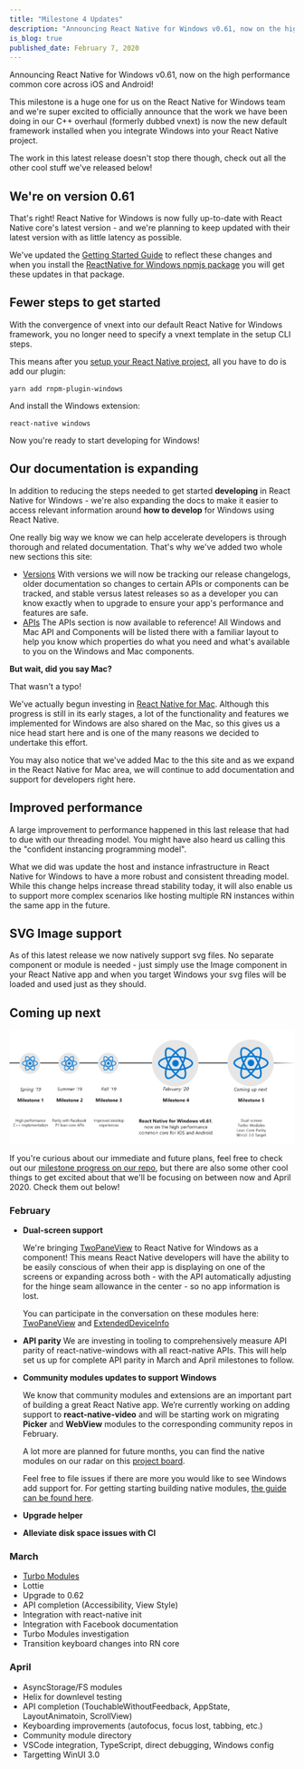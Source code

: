 ```yaml
---
title: "Milestone 4 Updates"
description: "Announcing React Native for Windows v0.61, now on the high performance common core across iOS and Android"
is_blog: true
published_date: February 7, 2020
---
```


Announcing React Native for Windows v0.61, now on the high performance common core across iOS and Android!

<!--truncate-->

This milestone is a huge one for us on the React Native for Windows team and we're super excited to officially announce that the work we have been doing in our C++ overhaul (formerly dubbed vnext) is now the new default framework installed when you integrate Windows into your React Native project.

The work in this latest release doesn't stop there though, check out all the other cool stuff we've released below!

## We're on version 0.61

That's right! React Native for Windows is now fully up-to-date with React Native core's latest version - and we're planning to keep updated with their latest version with as little latency as possible.

We've updated the [Getting Started Guide](https://microsoft.github.io/react-native-windows/docs/getting-started) to reflect these changes and when you install the [ReactNative for Windows npmjs package](https://www.npmjs.com/package/react-native-windows) you will get these updates in that package.

## Fewer steps to get started

With the convergence of vnext into our default React Native for Windows framework, you no longer need to specify a vnext template in the setup CLI steps.

This means after you [setup your React Native project](https://microsoft.github.io/react-native-windows/docs/getting-started), all you have to do is add our plugin:

```
yarn add rnpm-plugin-windows
```

And install the Windows extension:

```
react-native windows
```

Now you're ready to start developing for Windows!

## Our documentation is expanding

In addition to reducing the steps needed to get started **developing** in React Native for Windows - we're also expanding the docs to make it easier to access relevant information around **how to develop** for Windows using React Native.

One really big way we know we can help accelerate developers is through thorough and related documentation. That's why we've added two whole new sections this site:

- [Versions](https://microsoft.github.io/react-native-windows/versions)
  With versions we will now be tracking our release changelogs, older documentation so changes to certain APIs or components can be tracked, and stable versus latest releases so as a developer you can know exactly when to upgrade to ensure your app's performance and features are safe.
- [APIs](https://microsoft.github.io/react-native-windows/docs/flyout-component)
  The APIs section is now available to reference! All Windows and Mac API and Components will be listed there with a familiar layout to help you know which properties do what you need and what's available to you on the Windows and Mac components.

**But wait, did you say Mac?**

That wasn't a typo!

We've actually begun investing in [React Native for Mac](https://www.aka.ms/react-native-mac). Although this progress is still in its early stages, a lot of the functionality and features we implemented for Windows are also shared on the Mac, so this gives us a nice head start here and is one of the many reasons we decided to undertake this effort.

You may also notice that we've added Mac to the this site and as we expand in the React Native for Mac area, we will continue to add documentation and support for developers right here.

## Improved performance

A large improvement to performance happened in this last release that had to due with our threading model. You might have also heard us calling this the "confident instancing programming model".

What we did was update the host and instance infrastructure in React Native for Windows to have a more robust and consistent threading model. While this change helps increase thread stability today, it will also enable us to support more complex scenarios like hosting multiple RN instances within the same app in the future.

## SVG Image support

As of this latest release we now natively support svg files. No separate component or module is needed - just simply use the Image component in your React Native app and when you target Windows your svg files will be loaded and used just as they should.

## Coming up next

![Roadmap_M1_Future](assets/m1-5roadmap_m4release.png)

If you're curious about our immediate and future plans, feel free to check out our [milestone progress on our repo](https://github.com/microsoft/react-native-windows/milestones), but there are also some other cool things to get excited about that we'll be focusing on between now and April 2020. Check them out below!

### February

- **Dual-screen support**

  We're bringing [TwoPaneView](https://docs.microsoft.com/en-us/uwp/api/microsoft.ui.xaml.controls.twopaneview?view=winui-2.2) to React Native for Windows as a component! This means React Native developers will have the ability to be easily conscious of when their app is displaying on one of the screens or expanding across both - with the API automatically adjusting for the hinge seam allowance in the center - so no app information is lost.

  You can participate in the conversation on these modules here: [TwoPaneView](https://github.com/react-native-community/discussions-and-proposals/issues/197) and [ExtendedDeviceInfo](https://github.com/react-native-community/discussions-and-proposals/issues/189)

- **API parity**
  We are investing in tooling to comprehensively measure API parity of react-native-windows with all react-native APIs. This will help set us up for complete API parity in March and April milestones to follow.

- **Community modules updates to support Windows**

  We know that community modules and extensions are an important part of building a great React Native app. We’re currently working on adding support to **react-native-video** and will be starting work on migrating **Picker** and **WebView** modules to the corresponding community repos in February.

  A lot more are planned for future months, you can find the native modules on our radar on this [project board](https://github.com/microsoft/react-native-windows/projects/23).

  Feel free to file issues if there are more you would like to see Windows add support for.
  For getting starting building native modules, [the guide can be found here](https://microsoft.github.io/react-native-windows/docs/native-modules).

- **Upgrade helper**
- **Alleviate disk space issues with CI**

### March

- [Turbo Modules](https://github.com/react-native-community/discussions-and-proposals/blob/master/proposals/0002-Turbo-Modules.md )
- Lottie
- Upgrade to 0.62
- API completion (Accessibility, View Style)
- Integration with react-native init
- Integration with Facebook documentation
- Turbo Modules investigation
- Transition keyboard changes into RN core

### April

- AsyncStorage/FS modules
- Helix for downlevel testing
- API completion (TouchableWithoutFeedback, AppState, LayoutAnimatoin, ScrollView)
- Keyboarding improvements (autofocus, focus lost, tabbing, etc.)
- Community module directory
- VSCode integration, TypeScript, direct debugging, Windows config
- Targetting WinUI 3.0
